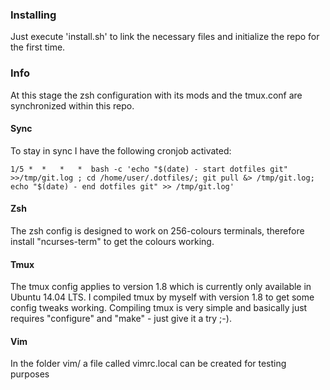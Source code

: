 ### Installing
Just execute 'install.sh' to link the necessary files and initialize the repo for the first time.

### Info
At this stage the zsh configuration with its mods and the tmux.conf are synchronized within this repo.

#### Sync
To stay in sync I have the following cronjob activated:

    1/5 *  *   *   *  bash -c 'echo "$(date) - start dotfiles git" >>/tmp/git.log ; cd /home/user/.dotfiles/; git pull &> /tmp/git.log; echo "$(date) - end dotfiles git" >> /tmp/git.log'

#### Zsh
The zsh config is designed to work on 256-colours terminals, therefore install "ncurses-term" to get the colours working.

#### Tmux
The tmux config applies to version 1.8 which is currently only available in Ubuntu 14.04 LTS.
I compiled tmux by myself with version 1.8 to get some config tweaks working.
Compiling tmux is very simple and basically just requires "configure" and "make" - just give it a try ;-).

#### Vim
In the folder vim/ a file called vimrc.local can be created for testing purposes
